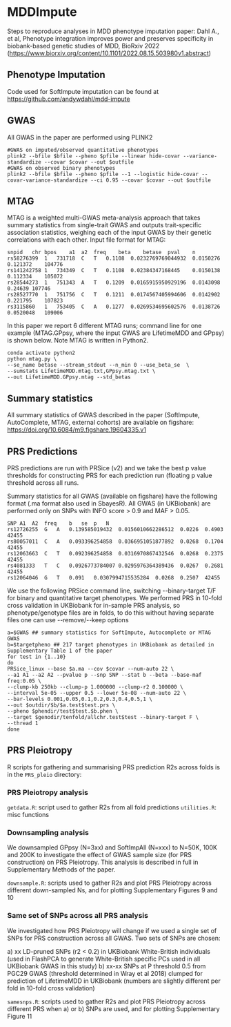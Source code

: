 # MDDImpute

Steps to reproduce analyses in MDD phenotype imputation paper: Dahl A., et al, Phenotype integration improves power and preserves specificity in biobank-based genetic studies of MDD, BioRxiv 2022 (https://www.biorxiv.org/content/10.1101/2022.08.15.503980v1.abstract)

## Phenotype Imputation 

Code used for SoftImpute imputation can be found at https://github.com/andywdahl/mdd-impute 

## GWAS 

All GWAS in the paper are performed using PLINK2

```
#GWAS on imputed/observed quantitative phenotypes 
plink2 --bfile $bfile --pheno $pfile --linear hide-covar --variance-standardize --covar $covar --out $outfile 
#GWAS on observed binary phenotypes 
plink2 --bfile $bfile --pheno $pfile --1 --logistic hide-covar --covar-variance-standardize --ci 0.95 --covar $covar --out $outfile 
```

## MTAG 

MTAG is a weighted multi-GWAS meta-analysis approach that takes summary statistics from single-trait GWAS and outputs trait-specific association statistics, weighing each of the input GWAS by their genetic correlations with each other. Input file format for MTAG: 

```
snpid	chr	bpos	a1	a2	freq	beta	betase	pval	n
rs58276399	1	731718	C	T	0.1108	0.0232769769044932	0.0150276	0.121372	104776
rs141242758	1	734349	C	T	0.1108	0.02384347168445	0.0150138	0.112334	105072
rs28544273	1	751343	A	T	0.1209	0.0165915950929196	0.0143098	0.24639	107746
rs28527770	1	751756	C	T	0.1211	0.0174567405994606	0.0142902	0.221795	107823
rs3115860	1	753405	C	A	0.1277	0.0269534695602576	0.0138726	0.0520048	109006
```

In this paper we report 6 different MTAG runs; command line for one example (MTAG.GPpsy, where the input GWAS are LifetimeMDD and GPpsy) is shown below. Note MTAG is written in Python2.  

```
conda activate python2
python mtag.py \
--se_name betase --stream_stdout --n_min 0 --use_beta_se  \
--sumstats LifetimeMDD.mtag.txt,GPpsy.mtag.txt \
--out LifetimeMDD.GPpsy.mtag --std_betas  
``` 

## Summary statistics 

All summary statistics of GWAS described in the paper (SoftImpute, AutoComplete, MTAG, external cohorts) are available on figshare: https://doi.org/10.6084/m9.figshare.19604335.v1 

## PRS Predictions 

PRS predictions are run with PRSice (v2) and we take the best p value thresholds for constructing PRS for each prediction run (floating p value threshold across all runs. 

Summary statistics for all GWAS (available on figshare) have the following format (.ma format also used in SbayesR). All GWAS (in UKBiobank) are performed only on SNPs with INFO score > 0.9 and MAF > 0.05. 

```
SNP	A1	A2	freq	b	se	p	N
rs12726255	G	A	0.139585019432	0.0156010662286512	0.0226	0.4903	42455
rs80057011	C	A	0.093396254858	0.0366951051877892	0.0268	0.1704	42455
rs12063663	C	T	0.092396254858	0.0316970867432546	0.0268	0.2375	42455
rs4081333	T	C	0.0926773784007	0.0295976364389436	0.0267	0.2681	42455
rs12064046	G	T	0.091	0.0307994715535284	0.0268	0.2507	42455
```

We use the following PRSice command line, switching --binary-target T/F for binary and quantitative target phenotypes. We performed PRS in 10-fold cross validation in UKBiobank for in-sample PRS analysis, so phenotype/genotype files are in folds, to do this without having separate files one can use --remove/--keep options 

```
a=$GWAS ## summary statistics for SoftImpute, Autocomplete or MTAG GWAS 
b=$targetpheno ## 217 target phenotypes in UKBiobank as detailed in Supplementary Table 1 of the paper 
for test in {1..10}
do 
PRSice_linux --base $a.ma --cov $covar --num-auto 22 \
--a1 A1 --a2 A2 --pvalue p --snp SNP --stat b --beta --base-maf freq:0.05 \
--clump-kb 250kb --clump-p 1.000000 --clump-r2 0.100000 \
--interval 5e-05 --upper 0.5 --lower 5e-08 --num-auto 22 \
--bar-levels 0.001,0.05,0.1,0.2,0.3,0.4,0.5,1 \
--out $outdir/$b/$a.test$test.prs \
--pheno $phendir/test$test.$b.phen \
--target $genodir/tenfold/allchr.test$test --binary-target F \
--thread 1
done 
```

## PRS Pleiotropy 

R scripts for gathering and summarising PRS prediction R2s across folds is in the ```PRS_pleio``` directory:

### PRS Pleiotropy analysis 

```getdata.R```: script used to gather R2s from all fold predictions 
```utilities.R```: misc functions  

### Downsampling analysis 

We downsampled GPpsy (N=3xx) and SoftImpAll (N=xxx) to N=50K, 100K and 200K to investigate the effect of GWAS sample size (for PRS construction) on PRS Pleiotropy. This analysis is described in full in Supplementary Methods of the paper. 

```downsample.R```: scripts used to gather R2s and plot PRS Pleiotropy across different down-sampled Ns, and for plotting Supplementary Figures 9 and 10 

### Same set of SNPs across all PRS analysis 
We investigated how PRS Pleiotropy will change if we used a single set of SNPs for PRS construction across all GWAS. Two sets of SNPs are chosen:

a) xx LD-pruned SNPs (r2 < 0.2) in UKBiobank White-British individuals (used in FlashPCA to generate White-British specific PCs used in all UKBiobank GWAS in this study) 
b) xx-xx SNPs at P threshold 0.5 from PGC29 GWAS (threshold determined in Wray et al 2018) clumped for prediction of LifetimeMDD in UKBiobank (numbers are slightly different per fold in 10-fold cross validation) 

```samesnps.R```: scripts used to gather R2s and plot PRS Pleiotropy across different PRS when a) or b) SNPs are used, and for plotting Supplementary Figure 11 


